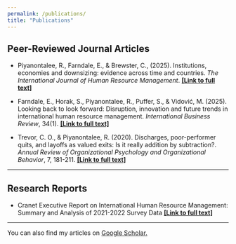 ```yaml
---
permalink: /publications/
title: "Publications"
---
```

## Peer-Reviewed Journal Articles

* Piyanontalee, R., Farndale, E., & Brewster, C., (2025). Institutions, economies and downsizing: evidence across time and countries. _The International
Journal of Human Resource Management_. [**[Link to full text]**](https://doi.org/10.1080/09585192.2024.2428343)

* Farndale, E., Horak, S., Piyanontalee, R., Puffer, S., & Vidović, M. (2025). Looking back to look forward: Disruption, innovation and future trends in international human resource management. _International Business Review_, 34(1). [**[Link to full text]**](https://doi.org/10.1016/j.ibusrev.2024.102362)

* Trevor, C. O., & Piyanontalee, R. (2020). Discharges, poor-performer quits, and layoffs as valued exits: Is it really addition by subtraction?. _Annual Review of Organizational Psychology and Organizational Behavior_, 7, 181-211. [**[Link to full text]**](http://www.annualreviews.org/eprint/77CESWKTQUE5HUKQ3HB7/full/10.1146/annurev-orgpsych-012119-045343) 

---
## Research Reports
* Cranet Executive Report on International Human Resource Management: Summary and Analysis of 2021-2022 Survey Data [**[Link to full text]**](https://papers.ssrn.com/sol3/papers.cfm?abstract_id=4647015)

---
You can also find my articles on [Google Scholar.](https://scholar.google.com/citations?user=1c9B_20AAAAJ&hl=en)
